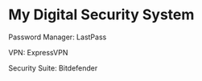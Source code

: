 # My Digital Security System

Password Manager: LastPass

VPN: ExpressVPN

Security Suite: Bitdefender


